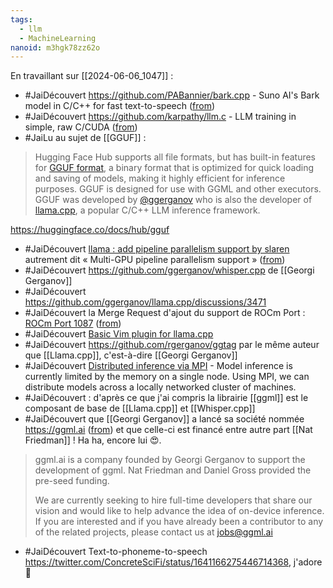 ```yaml
---
tags:
  - llm
  - MachineLearning
nanoid: m3hgk78zz62o
---
```

En travaillant sur [[2024-06-06_1047]] :

- #JaiDécouvert https://github.com/PABannier/bark.cpp - Suno AI's Bark model in C/C++ for fast text-to-speech ([from](https://twitter.com/el_PA_B/status/1782372867872547063))
- #JaiDécouvert https://github.com/karpathy/llm.c - LLM training in simple, raw C/CUDA ([from](https://twitter.com/karpathy/status/1777427944971083809))
- #JaiLu au sujet de [[GGUF]] :

> Hugging Face Hub supports all file formats, but has built-in features for [GGUF format](https://github.com/ggerganov/ggml/blob/master/docs/gguf.md), a binary format that is optimized for quick loading and saving of models, making it highly efficient for inference purposes. GGUF is designed for use with GGML and other executors. GGUF was developed by [@ggerganov](https://huggingface.co/ggerganov) who is also the developer of [llama.cpp](https://github.com/ggerganov/llama.cpp), a popular C/C++ LLM inference framework.

https://huggingface.co/docs/hub/gguf

- #JaiDécouvert [llama : add pipeline parallelism support by slaren](https://github.com/ggerganov/llama.cpp/pull/6017) autrement dit « Multi-GPU pipeline parallelism support » ([from](https://twitter.com/ggerganov/status/1768357343060689061))
- #JaiDécouvert https://github.com/ggerganov/whisper.cpp de [[Georgi Gerganov]]
- #JaiDécouvert https://github.com/ggerganov/llama.cpp/discussions/3471
- #JaiDécouvert la Merge Request d'ajout du support de ROCm Port : [ROCm Port 1087](https://github.com/ggerganov/llama.cpp/pull/1087) ([from](https://twitter.com/ggerganov/status/1695170653547016617))
- #JaiDécouvert [Basic Vim plugin for llama.cpp](https://twitter.com/ggerganov/status/1688878489015844864)
- #JaiDécouvert https://github.com/rgerganov/ggtag par le même auteur que [[Llama.cpp]], c'est-à-dire [[Georgi Gerganov]]
- #JaiDécouvert  [Distributed inference via MPI](https://github.com/ggerganov/llama.cpp/pull/2099) - Model inference is currently limited by the memory on a single node. Using MPI, we can distribute models across a locally networked cluster of machines.
- #JaiDécouvert : d'après ce que j'ai compris la librairie [[ggml]] est le composant de base de [[Llama.cpp]] et [[Whisper.cpp]]
- #JaiDécouvert que [[Georgi Gerganov]] a lancé sa société nommée https://ggml.ai ([from](https://twitter.com/ggerganov/status/1666120568993730561)) et que celle-ci est financé entre autre part [[Nat Friedman]] ! Ha ha, encore lui 😍.

> ggml.ai is a company founded by Georgi Gerganov to support the development of ggml. Nat Friedman and Daniel Gross provided the pre-seed funding.
> 
> We are currently seeking to hire full-time developers that share our vision and would like to help advance the idea of on-device inference. If you are interested and if you have already been a contributor to any of the related projects, please contact us at jobs@ggml.ai 

- #JaiDécouvert Text-to-phoneme-to-speech https://twitter.com/ConcreteSciFi/status/1641166275446714368, j'adore 🙂
